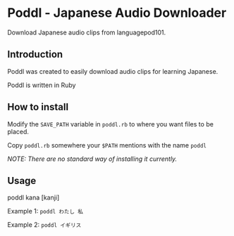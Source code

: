 # Poddl - Japanese Audio Downloader
Download Japanese audio clips from languagepod101.
## Introduction
Poddl was created to easily download audio clips for learning Japanese.

Poddl is written in Ruby
## How to install
Modify the `SAVE_PATH` variable in `poddl.rb` to where you want files to be placed.

Copy `poddl.rb` somewhere your `$PATH` mentions with the name `poddl`

*NOTE: There are no standard way of installing it currently.*
## Usage
poddl kana [kanji]

Example 1: `poddl わたし 私`

Example 2: `poddl イギリス`
